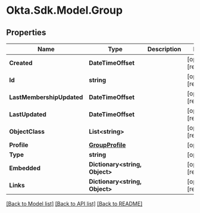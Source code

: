 # Okta.Sdk.Model.Group

## Properties

Name | Type | Description | Notes
------------ | ------------- | ------------- | -------------
**Created** | **DateTimeOffset** |  | [optional] [readonly] 
**Id** | **string** |  | [optional] [readonly] 
**LastMembershipUpdated** | **DateTimeOffset** |  | [optional] [readonly] 
**LastUpdated** | **DateTimeOffset** |  | [optional] [readonly] 
**ObjectClass** | **List&lt;string&gt;** |  | [optional] [readonly] 
**Profile** | [**GroupProfile**](GroupProfile.md) |  | [optional] 
**Type** | **string** |  | [optional] 
**Embedded** | **Dictionary&lt;string, Object&gt;** |  | [optional] [readonly] 
**Links** | **Dictionary&lt;string, Object&gt;** |  | [optional] [readonly] 

[[Back to Model list]](../README.md#documentation-for-models) [[Back to API list]](../README.md#documentation-for-api-endpoints) [[Back to README]](../README.md)

